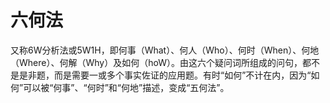 # 六何法

又称6W分析法或5W1H，即何事（What）、何人（Who）、何时（When）、何地（Where）、何解（Why）及如何（hoW）。由这六个疑问词所组成的问句，都不是是非题，而是需要一或多个事实佐证的应用题。有时“如何”不计在内，因为“如何”可以被“何事”、“何时”和“何地”描述，变成“五何法”。
